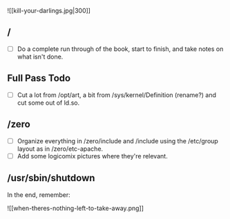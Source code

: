 
![[kill-your-darlings.jpg|300]]


## /
- [ ] Do a complete run through of the book, start to finish, and take notes on what isn't done.

## Full Pass Todo
- [ ] Cut a lot from /opt/art, a bit from /sys/kernel/Definition (rename?) and cut some out of ld.so.

## /zero
- [ ] Organize everything in /zero/include and /include using the /etc/group layout as in /zero/etc-apache.
- [ ] Add some logicomix pictures where they're relevant.

## /usr/sbin/shutdown

In the end, remember:

![[when-theres-nothing-left-to-take-away.png]]

